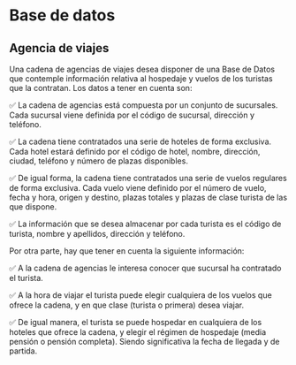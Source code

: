 # Base de datos
## Agencia de viajes

Una cadena de agencias de viajes desea disponer de una Base de Datos que contemple información
relativa al hospedaje y vuelos de los turistas que la contratan.
Los datos a tener en cuenta son:

✅ La cadena de agencias está compuesta por un conjunto de sucursales. Cada sucursal viene
definida por el código de sucursal, dirección y teléfono.

✅ La cadena tiene contratados una serie de hoteles de forma exclusiva. Cada hotel estará definido
por el código de hotel, nombre, dirección, ciudad, teléfono y número de plazas disponibles.

✅ De igual forma, la cadena tiene contratados una serie de vuelos regulares de forma exclusiva.
Cada vuelo viene definido por el número de vuelo, fecha y hora, origen y destino, plazas totales
y plazas de clase turista de las que dispone.

✅ La información que se desea almacenar por cada turista es el código de turista, nombre y
apellidos, dirección y teléfono.

Por otra parte, hay que tener en cuenta la siguiente información:

✅ A la cadena de agencias le interesa conocer que sucursal ha contratado el turista.

✅ A la hora de viajar el turista puede elegir cualquiera de los vuelos que ofrece la cadena, y en que
clase (turista o primera) desea viajar.

✅ De igual manera, el turista se puede hospedar en cualquiera de los hoteles que ofrece la cadena,
y elegir el régimen de hospedaje (media pensión o pensión completa). Siendo significativa la
fecha de llegada y de partida.
